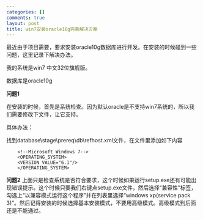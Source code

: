 ```yaml
--- 
categories: []
comments: true
layout: post
title: win7安装oracle10g完美解决方案
---
```

最近由于项目需要，要求安装oracle10g数据库进行开发。在安装的时候碰到一些问题，这里记录下解决办法。

我的系统是win7 中文32位旗舰版。

数据库是oracle10g

**问题1**

在安装的时候，首先是系统检查。因为默认oracle是不支持win7系统的，所以我们需要修改下文件，让它支持。

具体办法：

找到database\stage\prereq\db\refhost.xml文件，在文件里添加如下内容

```
    <!--Microsoft Windows 7-->    
    <OPERATING_SYSTEM>    
    <VERSION VALUE="6.1"/>    
    </OPERATING_SYSTEM>   
```

**问题2**
上面只是检查系统是否符合要求，这个时候如果运行setup.exe还有可能出现错误提示。这个时候只要我们右键点setup.exe文件，然后选择“兼容性”标签，勾选上“以兼容模式运行这个程序”并在列表里选择“windows xp(service pack 3)”。然后记得安装的时候选择基本安装模式，不要用高级模式。高级模式到后面还是不能通过。
